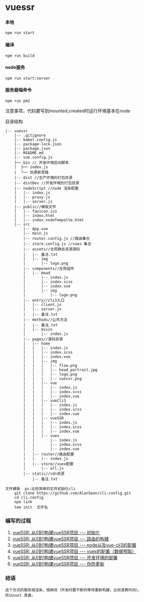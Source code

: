 # vuessr

#### 本地
    npm run start
#### 编译
    npm run build
#### node服务
    npm run start:server
#### 服务器端命令
    npm run pm2

注意事项，代码要写到mounted,created时运行环境基本在node


目录结构
```
|-- vuessr
    |-- .gitignore
    |-- babel.config.js
    |-- package-lock.json
    |-- package.json
    |-- README.md
    |-- vue.config.js
    ├── bin // 开发环境启动脚本
    |  ├── index.js
    |  └── 热更新思路
    |-- dist //生产环境的打包目录
    |-- distDev //开发环境的打包目录
    |-- nodeScript //node 渲染配置
    |   |-- index.js
    |   |-- proxy.js
    |   |-- server.js
    |-- public//模板文件
    |   |-- favicon.ico
    |   |-- index.html
    |   |-- index.nodeTempalte.html
    |-- src
        |-- App.vue
        |-- main.js
        |-- router.config.js //路由集合
        |-- store.config.js //vuex 集合
        |-- assets//全局静态资源源码
        |   |-- 备注.txt
        |   |-- img
        |       |-- logo.png
        |-- components//全局组件
        |   |-- Head
        |       |-- index.js
        |       |-- index.scss
        |       |-- index.vue
        |       |-- img
        |           |-- logo.png
        |-- entry//cli3入口
        |   |-- client.js
        |   |-- server.js
        |   |-- 备注.txt
        |-- methods//公共方法
        |   |-- 备注.txt
        |   |-- mixin
        |       |-- index.js
        |-- pages//源码目录
        |   |-- home
        |   |   |-- index.js
        |   |   |-- index.scss
        |   |   |-- index.vue
        |   |   |-- img
        |   |   |   |-- flow.png
        |   |   |   |-- head_portrait.jpg
        |   |   |   |-- logo.png
        |   |   |   |-- vuessr.png
        |   |   |-- vue
        |   |   |   |-- index.js
        |   |   |   |-- index.scss
        |   |   |   |-- index.vue
        |   |   |-- vueCli3
        |   |   |   |-- index.js
        |   |   |   |-- index.scss
        |   |   |   |-- index.vue
        |   |   |-- vueSSR
        |   |   |   |-- index.js
        |   |   |   |-- index.scss
        |   |   |   |-- index.vue
        |   |   |-- vuex
        |   |       |-- index.js
        |   |       |-- index.scss
        |   |       |-- index.vue
        |   |-- router//路由配置
        |   |   |-- index.js
        |   |-- store//vuex配置
        |       |-- all.js
        |-- static//cdn资源
            |-- 备注.txt

```
    文件模板  ps:比较简单的文件初始化cli
        git clone https://github.com/AlanSean/cli-config.git
        cd cli-config
        npm link
        tem init  文件名

### 编写的过程
1) [vueSSR: 从0到1构建vueSSR项目 --- 初始化](https://segmentfault.com/a/1190000018026161)
2) [vueSSR: 从0到1构建vueSSR项目 --- 路由的构建](https://segmentfault.com/a/1190000018043697)
3) [vueSSR: 从0到1构建vueSSR项目 --- node以及vue-cli3的配置](https://segmentfault.com/a/1190000018026161)
4) [vueSSR: 从0到1构建vueSSR项目 --- vuex的配置（数据预取）](https://segmentfault.com/a/1190000018409512)
5) [vueSSR: 从0到1构建vueSSR项目 --- 开发环境的部署](https://segmentfault.com/a/1190000018410098)
6) [vueSSR: 从0到1构建vueSSR项目 --- 伪热更新](https://segmentfault.com/a/1190000018421929)



### 结语
    这个方式的服务端渲染，很麻烦（开发时要不断的等待重新构建，比较浪费时间）。
    所以nuxt 真香。
